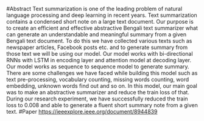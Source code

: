 #Abstract
Text summarization is one of the leading problem of natural language processing and deep learning in recent years. Text summarization contains a condensed short note on a large text document. Our purpose is to create an efficient and effective abstractive Bengali text summarizer what can generate an understandable and meaningful summary from a given Bengali text document. To do this we have collected various texts such as newspaper articles, Facebook posts etc. and to generate summary from those text we will be using our model. Our model works with bi-directional RNNs with LSTM in encoding layer and attention model at decoding layer. Our model works as sequence to sequence model to generate summary. There are some challenges we have faced while building this model such as text pre-processing, vocabulary counting, missing words counting, word embedding, unknown words find out and so on. In this model, our main goal was to make an abstractive summarizer and reduce the train loss of that. During our research experiment, we have successfully reduced the train loss to 0.008 and able to generate a fluent short summary note from a given text.
#Paper
https://ieeexplore.ieee.org/document/8944839
